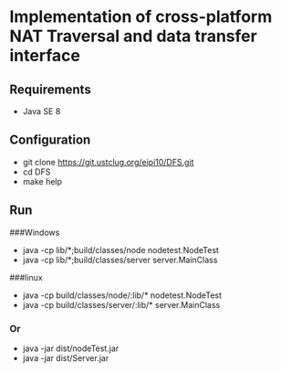 # Implementation of cross-platform NAT Traversal and data transfer interface  

## Requirements
- Java SE 8

## Configuration
- git clone https://git.ustclug.org/eipi10/DFS.git
- cd DFS
- make help

## Run
###Windows
- java -cp lib/*;build/classes/node nodetest.NodeTest
- java -cp lib/*;build/classes/server server.MainClass

###linux
- java -cp build/classes/node/:lib/* nodetest.NodeTest
- java -cp build/classes/server/:lib/* server.MainClass

### Or
- java -jar dist/nodeTest.jar
- java -jar dist/Server.jar